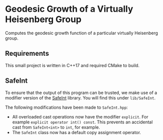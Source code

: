 # Geodesic Growth of a Virtually Heisenberg Group

Computes the geodesic growth function of a particular virtually Heisenberg group.

## Requirements

This small project is written in C++17 and required CMake to build.

## SafeInt

To ensure that the output of this program can be trusted, we make use of a modifier version of the [SafeInt](https://github.com/dcleblanc/SafeInt) library. You will find this under `lib/SafeInt`.

The following modifications have been made to `SafeInt.hpp`:
* All overloaded cast operations now have the modifier `explicit`. For example `explicit operator int() const`. This prevents an accidental cast from `SafeInt<int>` to `int`, for example.
* The `SafeInt` class now has a default copy assignment operator.
